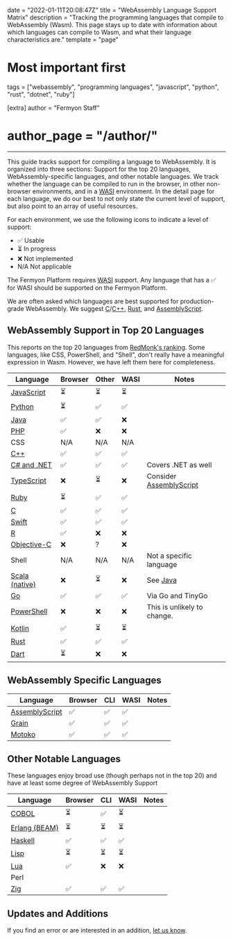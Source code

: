 date = "2022-01-11T20:08:47Z"
title = "WebAssembly Language Support Matrix"
description = "Tracking the programming languages that compile to WebAssembly (Wasm). This page stays up to date with information about which languages can compile to Wasm, and what their language characteristics are."
template = "page"

# Most important first
tags = ["webassembly", "programming languages", "javascript", "python", "rust", "dotnet", "ruby"]

[extra]
author = "Fermyon Staff"
# author_page = "/author/"
---

This guide tracks support for compiling a language to WebAssembly. It is organized into three sections: Support for the top 20 languages, WebAssembly-specific languages, and other notable languages. We track whether the language can be compiled to run in the browser, in other non-browser environments, and in a [WASI](https://wasi.dev) environment. In the detail page for each language, we do our best to not only state the current level of support, but also point to an array of useful resources.

For each environment, we use the following icons to indicate a level of support:

- ✅  Usable
- ⏳ In progress
- ❌ Not implemented
- N/A Not applicable

The Fermyon Platform requires [WASI](https://wasi.dev) support. Any language that has a ✅ for WASI should be supported on the Fermyon Platform.

We are often asked which languages are best supported for production-grade WebAssembly. We suggest [C][C]/[C++][CPLUSPLUS], [Rust][Rust], and [AssemblyScript][AssemblyScript].

## WebAssembly Support in Top 20 Languages

This reports on the top 20 languages from [RedMonk's ranking](https://redmonk.com/sogrady/2021/08/05/language-rankings-6-21/).
Some languages, like CSS, PowerShell, and "Shell", don't really have a meaningful expression in Wasm. However, we have left them here for completeness.

| Language                  | Browser | Other | WASI | Notes |
| ------------------------- | ------- | --- | ---- | ----- |
| [JavaScript][JavaScript]  | ⏳  | ⏳ | ⏳ | |
| [Python][Python]          | ⏳ | ✅  | ✅  |  |
| [Java][Java]              |  ✅  | ✅  | ❌ ||
| [PHP][PHP]                | ✅ | ❌ | ❌ ||
| CSS                       | N/A | N/A | N/A |  |
| [C++][CPLUSPLUS]          | ✅  | ✅ | ✅ | |
| [C# and .NET][CSHARP]     | ✅ | ✅ | ✅ | Covers .NET as well |
| [TypeScript][TypeScript]  |  ❌  | ⏳ | ❌ | Consider [AssemblyScript](/wasm-languages/assemblyscript)|
| [Ruby][Ruby]              | ⏳ | ✅ | ✅ |  |
| [C][C]                    | ✅  | ✅ | ✅ | |
| [Swift][Swift]            | ✅  | ✅ | ✅ | |
| [R][R]                    | ✅  | ❌ | ❌ | |
| [Objective-C][ObjectiveC] | ❌  | ? | ❌ | |
| Shell                     | N/A | N/A | N/A | Not a specific language |
| [Scala (native)][Scala]   | ❌  | ⏳ | ❌ | See [Java](/wasm-languages/java) |
| [Go][Go]                  | ✅  | ✅ | ✅ | Via Go and TinyGo|
| [PowerShell][PowerShell]  | ❌  | ❌ | ❌ | This is unlikely to change. |
| [Kotlin][Kotlin]          | ✅ | ⏳ | ⏳ |  |
| [Rust][Rust]              | ✅  | ✅ | ✅ | |
| [Dart][Dart]              | ⏳ | ❌ | ❌ ||

## WebAssembly Specific Languages
| Language                  | Browser | CLI | WASI | Notes |
| ------------------------- | ------- | --- | ---- | ----- |
| [AssemblyScript][AssemblyScript] | ✅  | ✅ | ✅ | |
| [Grain][Grain]                   | ✅  | ✅ | ✅ | |
| [Motoko][Motoko]                 | ✅  | ✅ | ✅ | |

## Other Notable Languages

These languages enjoy broad use (though perhaps not in the top 20) and have at least some degree of WebAssembly Support

| Language                  | Browser | CLI | WASI | Notes |
| ------------------------- | ------- | --- | ---- | ----- |
| [COBOL][Cobol]            |⏳ | ✅ | ⏳ |  |
| [Erlang (BEAM)][Erlang]   | ⏳ | ⏳ | ⏳ |  |
| [Haskell][Haskell]        | ✅  | ✅ | ✅ | |
| [Lisp][Lisp]              | ⏳ | ⏳ | ⏳ |  |
| [Lua][Lua]                | ✅ | ❌ | ❌ |  |
| Perl |
| [Zig][Zig]                | ✅  | ✅ | ✅ | |

## Updates and Additions

If you find an error or are interested in an addition, [let us know](https://twitter.com/fermyontech).

[JavaScript]: /wasm-languages/javascript
[Python]: /wasm-languages/python
[Java]: /wasm-languages/java
[PHP]: /wasm-languages/php
[CPLUSPLUS]: /wasm-languages/cpp
[CSHARP]: /wasm-languages/c-sharp
[TypeScript]: /wasm-languages/typescript
[Ruby]: /wasm-languages/ruby
[C]: /wasm-languages/c-lang
[Swift]: /wasm-languages/swift
[R]: /wasm-languages/r-lang
[ObjectiveC]: /wasm-languages/objective-c
[Scala]: /wasm-languages/scala
[Go]: /wasm-languages/go-lang
[PowerShell]: /wasm-languages/powershell
[Kotlin]: /wasm-languages/kotlin
[Rust]: /wasm-languages/rust
[Dart]: /wasm-languages/dart

[AssemblyScript]: /wasm-languages/assemblyscript
[Grain]: /wasm-languages/grain
[Motoko]: /wasm-languages/motoko

[Cobol]: /wasm-languages/cobol
[Erlang]: /wasm-languages/erlang-beam
[Haskell]: /wasm-languages/haskell
[Lisp]: /wasm-languages/lisp
[Lua]: /wasm-languages/lua
[Zig]: /wasm-languages/zig